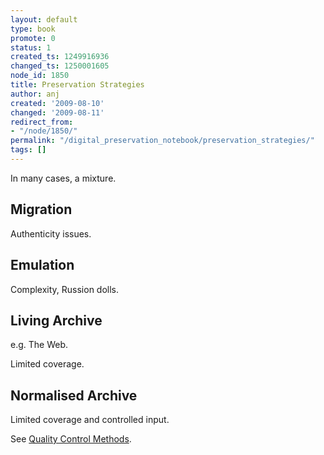 ```yaml
---
layout: default
type: book
promote: 0
status: 1
created_ts: 1249916936
changed_ts: 1250001605
node_id: 1850
title: Preservation Strategies
author: anj
created: '2009-08-10'
changed: '2009-08-11'
redirect_from:
- "/node/1850/"
permalink: "/digital_preservation_notebook/preservation_strategies/"
tags: []
---
```

In many cases, a mixture.

Migration
---------

Authenticity issues.

Emulation
---------

Complexity, Russion dolls.

Living Archive
--------------

e.g. The Web.

Limited coverage.
 

Normalised Archive
------------------

Limited coverage and controlled input.

See [Quality Control Methods](/digital_preservation_notebook/preservation_strategies/quality_control_methods).
